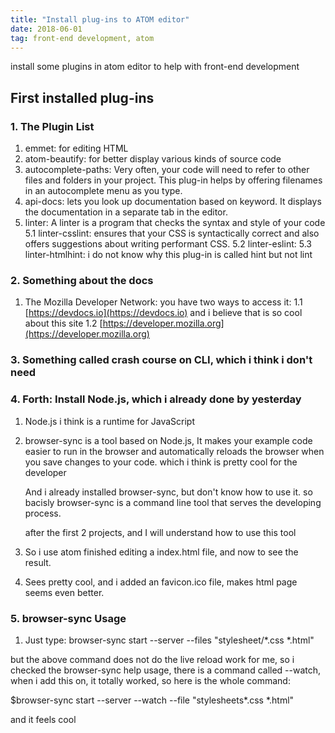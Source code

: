 ```yaml
---
title: "Install plug-ins to ATOM editor"
date: 2018-06-01
tag: front-end development, atom
---
```


install some plugins in atom editor to help with front-end development

## First installed plug-ins

### 1. The Plugin List

  1. emmet: for editing HTML
  2. atom-beautify: for better display various kinds of source code
  3. autocomplete-paths: Very often, your code will need to refer to other files
     and folders in your project. This plug-in helps by offering filenames in an
     autocomplete menu as you type.
  4. api-docs:  lets you look up documentation based on keyword. It displays the
     documentation in a separate tab in the editor.
  5. linter: A linter is a program that checks the syntax and style of your code
    5.1 linter-csslint:  ensures that your CSS is syntactically correct and also
        offers suggestions about writing performant CSS.
    5.2 linter-eslint:
    5.3 linter-htmlhint: i do not know why this plug-in is called hint but not lint

### 2. Something about the docs

  1. The Mozilla Developer Network: you have two ways to access it:
    1.1 [https://devdocs.io](https://devdocs.io) and i believe that is so cool about this site
    1.2 [https://developer.mozilla.org](https://developer.mozilla.org)

### 3. Something called crash course on CLI, which i think i don't need

### 4. Forth: Install Node.js, which i already done by yesterday

  1. Node.js i think is a runtime for JavaScript
  2. browser-sync is a tool based on Node.js,  It makes your example code easier
     to run in the browser and automatically reloads the browser when you save
     changes to your code. which i think is pretty cool for the developer

     And i already installed browser-sync, but don't know how to use it. so bacisly
     browser-sync is a command line tool that serves the developing process.

     after the first 2 projects, and I will understand how to use this tool

  3. So i use atom finished editing a index.html file, and now to see the result.
  4. Sees pretty cool, and i added an favicon.ico file, makes html page seems
     even better.

### 5. browser-sync Usage

  1. Just type:
    browser-sync start --server --files "stylesheet/\*.css \*.html"

  but the above command does not do the live reload work for me, so i checked the
  browser-sync help usage, there is a command called --watch, when i add this on,
  it totally worked, so here is the whole command:

  $browser-sync start --server --watch --file "stylesheets\*.css *.html"

  and it feels cool
